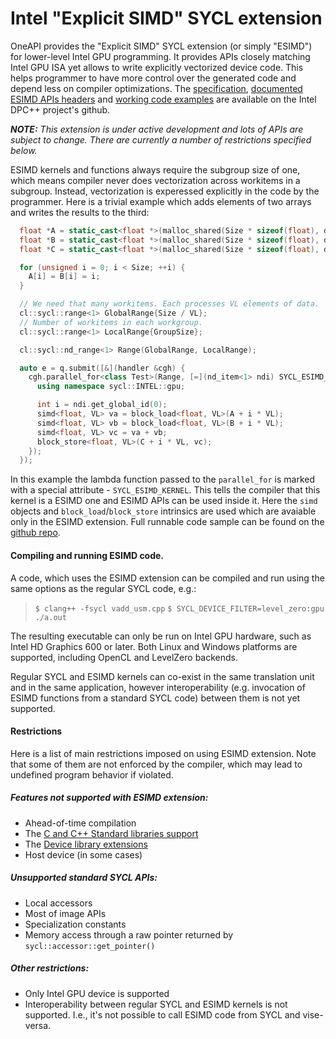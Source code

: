 # Intel "Explicit SIMD" SYCL extension

OneAPI provides the "Explicit SIMD" SYCL extension (or simply "ESIMD") for
lower-level Intel GPU programming. It provides APIs closely matching Intel GPU ISA
yet allows to write explicitly vectorized device code. This helps programmer to
have more control over the generated code and depend less on compiler
optimizations. The [specification](https://github.com/intel/llvm/blob/sycl/sycl/doc/extensions/ExplicitSIMD/dpcpp-explicit-simd.md),
[documented ESIMD APIs headers](https://github.com/intel/llvm/tree/sycl/sycl/include/CL/sycl/INTEL/esimd) and
[working code examples](https://github.com/intel/llvm-test-suite/tree/intel/SYCL/ESIMD) are available on the Intel DPC++ project's github.

**_NOTE:_** _This extension is under active development and lots of APIs are
subject to change. There are currently a number of restrictions specified
below._

ESIMD kernels and functions always require the subgroup size of one, which means
compiler never does vectorization across workitems in a subgroup. Instead,
vectorization is experessed explicitly in the code by the programmer. Here is a
trivial example which adds elements of two arrays and writes the results to the
third:

```cpp
  float *A = static_cast<float *>(malloc_shared(Size * sizeof(float), dev, ctxt));
  float *B = static_cast<float *>(malloc_shared(Size * sizeof(float), dev, ctxt));
  float *C = static_cast<float *>(malloc_shared(Size * sizeof(float), dev, ctxt));

  for (unsigned i = 0; i < Size; ++i) {
    A[i] = B[i] = i;
  }

  // We need that many workitems. Each processes VL elements of data.
  cl::sycl::range<1> GlobalRange{Size / VL};
  // Number of workitems in each workgroup.
  cl::sycl::range<1> LocalRange{GroupSize};

  cl::sycl::nd_range<1> Range(GlobalRange, LocalRange);

  auto e = q.submit([&](handler &cgh) {
    cgh.parallel_for<class Test>(Range, [=](nd_item<1> ndi) SYCL_ESIMD_KERNEL {
      using namespace sycl::INTEL::gpu;

      int i = ndi.get_global_id(0);
      simd<float, VL> va = block_load<float, VL>(A + i * VL);
      simd<float, VL> vb = block_load<float, VL>(B + i * VL);
      simd<float, VL> vc = va + vb;
      block_store<float, VL>(C + i * VL, vc);
    });
  });
```

In this example the lambda function passed to the `parallel_for` is marked with
a special attribute - `SYCL_ESIMD_KERNEL`. This tells the compiler that this
kernel is a ESIMD one and ESIMD APIs can be used inside it. Here the `simd`
objects and `block_load`/`block_store` intrinsics are used which are avaiable
only in the ESIMD extension.
Full runnable code sample can be found on the
[github repo](https://github.com/intel/llvm-test-suite/blob/intel/SYCL/ESIMD/vadd_usm.cpp).

#### Compiling and running ESIMD code.

A code, which uses the ESIMD extension can be compiled and run using the same
options as the regular SYCL code, e.g.:

> `$ clang++ -fsycl vadd_usm.cpp`
> `$ SYCL_DEVICE_FILTER=level_zero:gpu ./a.out`

The resulting executable can only be run on Intel GPU hardware, such as
Intel HD Graphics 600 or later. Both Linux and Windows platforms are supported,
including OpenCL and LevelZero backends.

Regular SYCL and ESIMD kernels can co-exist in the same translation unit and in
the same application, however interoperability (e.g. invocation of ESIMD
functions from a standard SYCL code) between them is not yet supported.

#### Restrictions

Here is a list of main restrictions imposed on using ESIMD extension. Note that
some of them are not enforced by the compiler, which may lead to undefined
program behavior if violated.

##### Features not supported with ESIMD extension:
- Ahead-of-time compilation
- The [C and C++ Standard libraries support](https://github.com/intel/llvm/blob/sycl/sycl/doc/extensions/C-CXX-StandardLibrary/C-CXX-StandardLibrary.rst)
- The [Device library extensions](https://github.com/intel/llvm/blob/sycl/sycl/doc/extensions/C-CXX-StandardLibrary/DeviceLibExtensions.rst)
- Host device (in some cases)

##### Unsupported standard SYCL APIs:
- Local accessors
- Most of image APIs
- Specialization constants
- Memory access through a raw pointer returned by `sycl::accessor::get_pointer()`

##### Other restrictions:
- Only Intel GPU device is supported
- Interoperability between regular SYCL and ESIMD kernels is not supported.
  I.e., it's not possible to call ESIMD code from SYCL and vise-versa.
